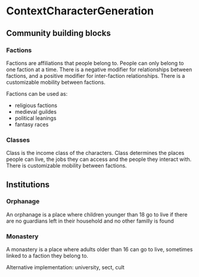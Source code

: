 # ContextCharacterGeneration



## Community building blocks
### Factions
Factions are affiliations that people belong to. People can only belong to one faction at a time. There is a negative modifier for relationships between factions, and a positive modifier for inter-faction relationships. There is a customizable mobility between factions.

Factions can be used as: 
- religious factions
- medieval guildes
- political leanings
- fantasy races
### Classes
Class is the income class of the characters. Class determines the places people can live, the jobs they can access and the people they interact with. There is customizable mobility between factions.


## Institutions
### Orphanage
An orphanage is a place where children younger than 18 go to live if there are no guardians left in their household and no other familly is found

### Monastery
A monastery is a place where adults older than 16 can go to live, sometimes linked to a faction they belong to.

Alternative implementation: university, sect, cult

<!-- ## Agent ID's 
- Houses:           1-999
- People:           1000 - 10 000
- Relationships:    10 000 - 2 000 000 -->
